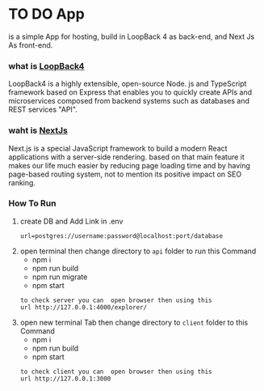 # TO DO App

is a simple App for hosting, build in LoopBack 4 as back-end, and Next Js As front-end.

### what is [LoopBack4](https://loopback.io/)
LoopBack4 is a highly extensible, open-source Node. js and TypeScript framework based on Express that enables you to quickly create APIs and microservices composed from backend systems such as databases and REST services "API".


### waht is [NextJs](https://nextjs.org/)
Next.js is a special JavaScript framework to build a modern React applications with a server-side rendering. based on that main feature it makes our life much easier by reducing page loading time and by having page-based routing system, not to mention its positive impact on SEO ranking.

### How To Run
1. create DB and Add Link in .env
   ``` 
   url=postgres://username:password@localhost:port/database
   ```
2. open terminal then change directory to `api` folder to run this Command
    - npm i
    - npm run build
    - npm run migrate
    - npm start
    ```
    to check server you can  open browser then using this
    url http://127.0.0.1:4000/explorer/
    ```
3. open new terminal Tab then change directory to `client` folder to this Command
    - npm i
    - npm run build
    - npm start
    ```
    to check client you can  open browser then using this
    url http://127.0.0.1:3000
    ```
